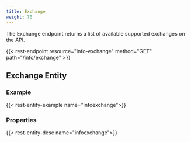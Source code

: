 ```yaml
---
title: Exchange
weight: 70
---
```


The Exchange endpoint returns a list of available supported exchanges on the API.

{{< rest-endpoint resource="info-exchange" method="GET" path="/info/exchange" >}}

## Exchange Entity

### Example
{{< rest-entity-example name="infoexchange">}}

### Properties
{{< rest-entity-desc name="infoexchange">}}

